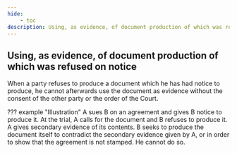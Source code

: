 ```yaml
---
hide:
    - toc
description: Using, as evidence, of document production of which was refused on notice
---
```


## Using, as evidence, of document production of which was refused on notice

When a party refuses to produce a document which he has had notice to produce, he cannot afterwards use the document as evidence without the consent of the other party or the order of the Court.

??? example "Illustration"
    A sues B on an agreement and gives B notice to produce it. At the trial, A calls for the document and B refuses to produce it. A gives secondary evidence of its contents. B seeks to produce the document itself to contradict the secondary evidence given by A, or in order to show that the agreement is not stamped. He cannot do so.
